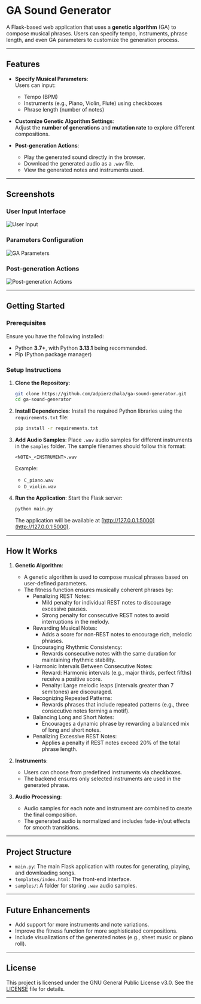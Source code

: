 # GA Sound Generator

A Flask-based web application that uses a **genetic algorithm** (GA) to compose musical phrases. Users can specify tempo, instruments, phrase length, and even GA parameters to customize the generation process.

---

## Features

- **Specify Musical Parameters**:  
  Users can input:
  - Tempo (BPM)
  - Instruments (e.g., Piano, Violin, Flute) using checkboxes
  - Phrase length (number of notes)

- **Customize Genetic Algorithm Settings**:  
  Adjust the **number of generations** and **mutation rate** to explore different compositions.

- **Post-generation Actions**:  
  - Play the generated sound directly in the browser.  
  - Download the generated audio as a `.wav` file.  
  - View the generated notes and instruments used.

---

## Screenshots

### User Input Interface
![User Input](https://github.com/user-attachments/assets/f55a9269-03a0-4d2f-b1bb-2a567f461665)

### Parameters Configuration
![GA Parameters](https://github.com/user-attachments/assets/48ccceaa-e524-48bb-9ee0-5639803fe832)

### Post-generation Actions
![Post-generation Actions](https://github.com/user-attachments/assets/c058311a-fd9c-48df-978a-2dccdc9ba129)

---

## Getting Started

### Prerequisites

Ensure you have the following installed:
- Python **3.7+**, with Python **3.13.1** being recommended.
- Pip (Python package manager)

### Setup Instructions

1. **Clone the Repository**:
   ```bash
   git clone https://github.com/adpierzchala/ga-sound-generator.git
   cd ga-sound-generator
   ```

2. **Install Dependencies**:
   Install the required Python libraries using the `requirements.txt` file:
   ```bash
   pip install -r requirements.txt
   ```

3. **Add Audio Samples**:
   Place `.wav` audio samples for different instruments in the `samples` folder. The sample filenames should follow this format:  
   ```
   <NOTE>_<INSTRUMENT>.wav
   ```
   Example:
   - `C_piano.wav`
   - `D_violin.wav`

4. **Run the Application**:
   Start the Flask server:
   ```bash
   python main.py
   ```
   The application will be available at [http://127.0.0.1:5000](http://127.0.0.1:5000).

---

## How It Works

1. **Genetic Algorithm**:
   - A genetic algorithm is used to compose musical phrases based on user-defined parameters.
   - The fitness function ensures musically coherent phrases by:
     - Penalizing REST Notes:
       - Mild penalty for individual REST notes to discourage excessive pauses.
       - Strong penalty for consecutive REST notes to avoid interruptions in the melody.
     - Rewarding Musical Notes:
       - Adds a score for non-REST notes to encourage rich, melodic phrases.
     - Encouraging Rhythmic Consistency:
       - Rewards consecutive notes with the same duration for maintaining rhythmic stability.
     - Harmonic Intervals Between Consecutive Notes:
       - Reward: Harmonic intervals (e.g., major thirds, perfect fifths) receive a positive score.
       - Penalty: Large melodic leaps (intervals greater than 7 semitones) are discouraged.
     - Recognizing Repeated Patterns:
       - Rewards phrases that include repeated patterns (e.g., three consecutive notes forming a motif).
     - Balancing Long and Short Notes:
       - Encourages a dynamic phrase by rewarding a balanced mix of long and short notes.
     - Penalizing Excessive REST Notes:
       - Applies a penalty if REST notes exceed 20% of the total phrase length.
  
2. **Instruments**:
   - Users can choose from predefined instruments via checkboxes.
   - The backend ensures only selected instruments are used in the generated phrase.

3. **Audio Processing**:
   - Audio samples for each note and instrument are combined to create the final composition.
   - The generated audio is normalized and includes fade-in/out effects for smooth transitions.

---

## Project Structure

- `main.py`: The main Flask application with routes for generating, playing, and downloading songs.
- `templates/index.html`: The front-end interface.
- `samples/`: A folder for storing `.wav` audio samples.

---

## Future Enhancements

- Add support for more instruments and note variations.
- Improve the fitness function for more sophisticated compositions.
- Include visualizations of the generated notes (e.g., sheet music or piano roll).

---

## License

This project is licensed under the GNU General Public License v3.0. See the [LICENSE](LICENSE) file for details.

---

